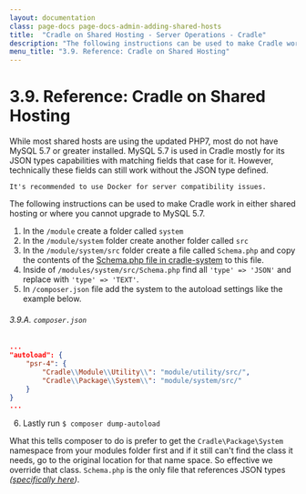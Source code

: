```yaml
---
layout: documentation
class: page-docs page-docs-admin-adding-shared-hosts
title:  "Cradle on Shared Hosting - Server Operations - Cradle"
description: "The following instructions can be used to make Cradle work in either shared hosting or where you cannot upgrade to MySQL 5.7."
menu_title: "3.9. Reference: Cradle on Shared Hosting"
---
```

# 3.9. Reference: Cradle on Shared Hosting

While most shared hosts are using the updated PHP7, most do not have MySQL 5.7
or greater installed. MySQL 5.7 is used in Cradle mostly for its JSON types
capabilities with matching fields that case for it. However, technically these
fields can still work without the JSON type defined.

```info
It's recommended to use Docker for server compatibility issues.
```

The following instructions can be used to make Cradle work in either shared
hosting or where you cannot upgrade to MySQL 5.7.

 1. In the `/module` create a folder called `system`
 2. In the `/module/system` folder create another folder called `src`
 3. In the `/module/system/src` folder create a file called `Schema.php` and copy
 the contents of the [Schema.php file in cradle-system](https://github.com/CradlePHP/cradle-system/blob/master/src/Schema.php) to this file.
 4. Inside of `/modules/system/src/Schema.php` find all `'type' => 'JSON'` and replace with `'type' => 'TEXT'`.
 5. In `/composer.json` file add the system to the autoload settings like the example below.

###### 3.9.A. `composer.json`
```json
...
"autoload": {
    "psr-4": {
        "Cradle\\Module\\Utility\\": "module/utility/src/",
        "Cradle\\Package\\System\\": "module/system/src/"
    }
}
...
```

 6. Lastly run `$ composer dump-autoload`

What this tells composer to do is prefer to get the `Cradle\Package\System`
namespace from your modules folder first and if it still can't find the class
it needs, go to the original location for that name space. So effective we
override that class. `Schema.php` is the only file that references JSON types
*([specifically here](https://github.com/CradlePHP/cradle-system/blob/master/src/Schema.php#L559-L728))*.

